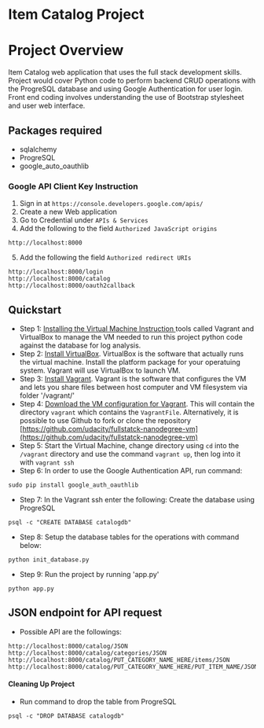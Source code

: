 # Item Catalog Project

# Project Overview
Item Catalog web application that uses the full stack development skills.  Project would cover Python code to perform backend CRUD operations with the ProgreSQL database and using Google Authentication for user login.  Front end coding involves understanding the use of Bootstrap stylesheet and user web interface.

## Packages required
* sqlalchemy
* ProgreSQL
* google_auto_oauthlib

### Google API Client Key Instruction
1. Sign in at `https://console.developers.google.com/apis/`
2. Create a new Web application
3. Go to Credential under `APIs & Services`
4. Add the following to the field `Authorized JavaScript origins`
```
http://localhost:8000
```
5. Add the following the field `Authorized redirect URIs`
```
http://localhost:8000/login
http://localhost:8000/catalog
http://localhost:8000/oauth2callback
```

## Quickstart
* Step 1:  [Installing the Virtual Machine Instruction ](https://classroom.udacity.com/nanodegrees/nd004/parts/51200cee-6bb3-4b55-b469-7d4dd9ad7765/modules/c57b57d4-29a8-4c5f-9bb8-5d53df3e48f4/lessons/5475ecd6-cfdb-4418-85a2-f2583074c08d/concepts/14c72fe3-e3fe-4959-9c4b-467cf5b7c3a0?contentVersion=5.0.0&contentLocale=en-us) tools called Vagrant and VirtualBox to manage the VM needed to run this project python code against the database for log analysis.
* Step 2:  [Install VirtualBox](https://www.virtualbox.org/wiki/Download_Old_Builds_5_1).  VirtualBox is the software that actually runs the virtual machine.  Install the platform package for your operatuing system.  Vagrant will use VirtualBox to launch VM.
* Step 3:  [Install Vagrant](https://www.vagrantup.com/downloads.html).  Vagrant is the software that configures the VM and lets you share files between host computer and VM filesystem via folder '/vagrant/'
* Step 4:  [Download the VM configuration for Vagrant](https://s3.amazonaws.com/video.udacity-data.com/topher/2018/April/5acfbfa3_fsnd-virtual-machine/fsnd-virtual-machine.zip).  This will contain the directory `vagrant` which contains the `VagrantFile`.
  Alternatively, it is possible to use Github to fork or clone the repository
  [https://github.com/udacity/fullstatck-nanodegree-vm](https://github.com/udacity/fullstatck-nanodegree-vm)
* Step 5:  Start the Virtual Machine, change directory using `cd` into the `/vagrant` directory and use the command ```vagrant up```, then log into it with ```vagrant ssh```
* Step 6:  In order to use the Google Authentication API, run command:
```
sudo pip install google_auth_oauthlib
```

* Step 7:  In the Vagrant ssh enter the following:
Create the database using ProgreSQL
```
psql -c "CREATE DATABASE catalogdb"
```

* Step 8:  Setup the database tables for the operations with command below:
```
python init_database.py
```

* Step 9:  Run the project by running 'app.py'
```
python app.py
```

## JSON endpoint for API request
- Possible API are the followings:
```
http://localhost:8000/catalog/JSON
http://localhost:8000/catalog/categories/JSON
http://localhost:8000/catalog/PUT_CATEGORY_NAME_HERE/items/JSON
http://localhost:8000/catalog/PUT_CATEGORY_NAME_HERE/PUT_ITEM_NAME/JSON
```

#### Cleaning Up Project
* Run command to drop the table from ProgreSQL
```
psql -c "DROP DATABASE catalogdb"
```
